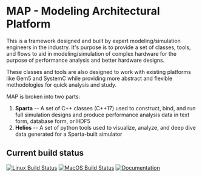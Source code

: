 
# MAP - Modeling Architectural Platform

This is a framework designed and built by expert modeling/simulation
engineers in the industry.  It's purpose is to provide a set of
classes, tools, and flows to aid in modeling/simulation of complex
hardware for the purpose of performance analysis and better hardware
designs.

These classes and tools are also designed to work with existing
platforms like Gem5 and SystemC while providing more abstract and
flexible methodologies for quick analysis and study.

MAP is broken into two parts:
1. **Sparta** -- A set of C++ classes (C++17) used to construct, bind, and run full simulation designs and produce performance analysis data in text form, database form, or HDF5
1. **Helios** -- A set of python tools used to visualize, analyze, and deep dive data generated for a Sparta-built simulator

## Current build status

[![Linux Build Status](https://travis-ci.com/sparcians/map/branches)](https://travis-ci.com/sparcians/map.svg?branch=master)
[![MacOS Build Status](https://dev.azure.com/sparcians/map/_apis/build/status/sparcians.map?branchName=master&label=MacOS)](https://dev.azure.com/sparcians/map/_build/latest?definitionId=1&branchName=master)
[![Documentation](https://sparcians.github.io/map/)](https://github.com/sparcians/map/workflows/Documentation/badge.svg)
